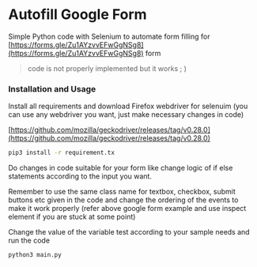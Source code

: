 # Autofill Google Form

Simple Python code with Selenium to automate form filling for [https://forms.gle/Zu1AYzvvEFwGgNSg8](https://forms.gle/Zu1AYzvvEFwGgNSg8) form

> code is not properly implemented but it works ; )

### Installation and Usage

Install all requirements and download Firefox webdriver for selenuim  (you can use any webdriver you want, just make necessary changes in code)

[https://github.com/mozilla/geckodriver/releases/tag/v0.28.0](https://github.com/mozilla/geckodriver/releases/tag/v0.28.0)

```bash
pip3 install -r requirement.tx
```

Do changes in code suitable for your form like change logic of if else statements according to the input you want.

Remember to use the same class name for textbox, checkbox, submit buttons etc given in the code and change the ordering of the events to make it work properly (refer above google form example and use inspect element if you are stuck at some point)

Change the value of the variable test according to your sample needs and run the code

```bash
python3 main.py
```
